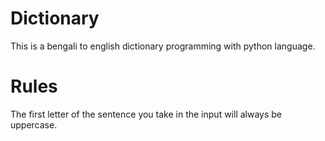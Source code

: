 # Dictionary

This is a bengali to english dictionary programming with python language.

# Rules

The first letter of the sentence you take in the input will always be uppercase.
